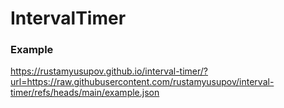 # IntervalTimer

### Example

https://rustamyusupov.github.io/interval-timer/?url=https://raw.githubusercontent.com/rustamyusupov/interval-timer/refs/heads/main/example.json
